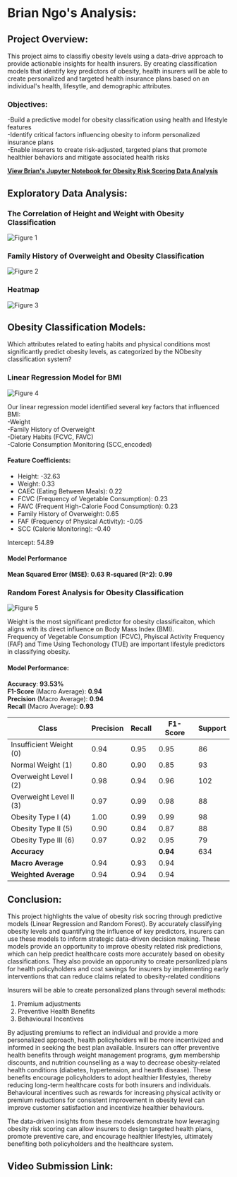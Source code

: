 # **Brian Ngo's Analysis**:

## Project Overview:  
This project aims to classifiy obesity levels using a data-drive approach to provide actionable insights for health insurers. By creating classification models that identify key predictors of obesity, health insurers will be able to create personalized and targeted health insurance plans based on an individual's health, lifesytle, and demographic attributes.

### Objectives:
-Build a predictive model for obesity classification using health and lifestyle features  
-Identify critical factors influencing obesity to inform personalized insurance plans  
-Enable insurers to create risk-adjusted, targeted plans that promote healthier behaviors and mitigate associated health risks  

**[View Brian's Jupyter Notebook for Obesity Risk Scoring Data Analysis](https://github.com/ngoqbrian/Obesity-Risk-Scoring-Enhancing-Health-Insurance-Plans/blob/Team-Project-1/Brian%20Ngo/src/Obesity_Brian.ipynb)**

## **Exploratory Data Analysis**:

### The Correlation of Height and Weight with Obesity Classification

![Figure 1](https://raw.githubusercontent.com/ngoqbrian/Obesity-Risk-Scoring-Enhancing-Health-Insurance-Plans/Team-Project-1/Brian%20Ngo/images/figure1.png)

### Family History of Overweight and Obesity Classification

![Figure 2](https://raw.githubusercontent.com/ngoqbrian/Obesity-Risk-Scoring-Enhancing-Health-Insurance-Plans/Team-Project-1/Brian%20Ngo/images/figure2.png)

### Heatmap

![Figure 3](https://raw.githubusercontent.com/ngoqbrian/Obesity-Risk-Scoring-Enhancing-Health-Insurance-Plans/Team-Project-1/Brian%20Ngo/images/figure3.png)

## **Obesity Classification Models**:
Which attributes related to eating habits and physical conditions most significantly predict obesity levels, as categorized by the NObesity classification system?

### Linear Regression Model for BMI

![Figure 4](https://raw.githubusercontent.com/ngoqbrian/Obesity-Risk-Scoring-Enhancing-Health-Insurance-Plans/Team-Project-1/Brian%20Ngo/images/figure4.png)

Our linear regression model identified several key factors that influenced BMI:  
-Weight  
-Family History of Overweight  
-Dietary Habits (FCVC, FAVC)  
-Calorie Consumption Monitoring (SCC_encoded) 

#### **Feature Coefficients**:
- Height: -32.63
- Weight: 0.33
- CAEC (Eating Between Meals): 0.22
- FCVC (Frequency of Vegetable Consumption): 0.23
- FAVC (Frequent High-Calorie Food Consumption): 0.23
- Family History of Overweight: 0.65
- FAF (Frequency of Physical Activity): -0.05
- SCC (Calorie Monitoring): -0.40

Intercept: 54.89

#### **Model Performance**

**Mean Squared Error (MSE)**: **0.63**
**R-squared (R^2)**: **0.99**

### Random Forest Analysis for Obesity Classification

![Figure 5](https://raw.githubusercontent.com/ngoqbrian/Obesity-Risk-Scoring-Enhancing-Health-Insurance-Plans/Team-Project-1/Brian%20Ngo/images/figure5.png)

Weight is the most significant predictor for obesity classificaiton, which aligns with its direct influence on Body Mass Index (BMI).  
Frequency of Vegetable Consumption (FCVC), Phyiscal Activity Frequency (FAF) and Time Using Techonology (TUE) are important lifestyle predictors in classifying obesity.  

#### **Model Performance**:  
**Accuracy**: **93.53%**  
**F1-Score** (Macro Average): **0.94**  
**Precision** (Macro Average): **0.94**  
**Recall** (Macro Average): **0.93**  

| **Class**                | **Precision** | **Recall** | **F1-Score** | **Support** |
|---------------------------|---------------|------------|--------------|-------------|
| Insufficient Weight (0)   | 0.94          | 0.95       | 0.95         | 86          |
| Normal Weight (1)         | 0.80          | 0.90       | 0.85         | 93          |
| Overweight Level I (2)    | 0.98          | 0.94       | 0.96         | 102         |
| Overweight Level II (3)   | 0.97          | 0.99       | 0.98         | 88          |
| Obesity Type I (4)        | 1.00          | 0.99       | 0.99         | 98          |
| Obesity Type II (5)       | 0.90          | 0.84       | 0.87         | 88          |
| Obesity Type III (6)      | 0.97          | 0.92       | 0.95         | 79          |
| **Accuracy**              |               |            | **0.94**     | 634         |
| **Macro Average**         | 0.94          | 0.93       | 0.94         |             |
| **Weighted Average**      | 0.94          | 0.94       | 0.94         |             |

## **Conclusion**:
This project highlights the value of obesity risk socring through predictive models (Linear Regression and Random Forest). By accurately classifying obesity levels and quantifying the influence of key predictors, insurers can use these models to inform strategic data-driven decision making. These models provide an opportunity to improve obesity related risk predictions, which can help predict healthcare costs more accurately based on obesity classifications. They also provide an opporunity to create personlized plans for health policyholders and cost savings for insurers by implementing early interventions that can reduce claims related to obesity-related conditions

Insurers will be able to create personalized plans through several methods:
1. Premium adjustments
2. Preventive Health Benefits
3. Behavioural Incentives

By adjusting premiums to reflect an individual and provide a more personalized approach, health policyholders will be more incentivized and informed in seeking the best plan available. Insurers can offer preventive health benefits through weight management programs, gym membership discounts, and nutrition counselling as a way to decrease obesity-related health conditions (diabetes, hypertension, and hearth disease). These benefits encourage policyholders to adopt healthier lifestyles, thereby reducing long-term healthcare costs for both insurers and individuals. Behavioural incentives such as rewards for increasing physical activity or premium reductions for consistent improvement in obesity level can improve customer satisfaction and incentivize healthier behaviours.

The data-driven insights from these models demonstrate how leveraging obesity risk scoring can allow insurers to design targeted health plans, promote preventive care, and encourage healthier lifestyles, ultimately benefiting both policyholders and the healthcare system.


## **Video Submission Link**:


